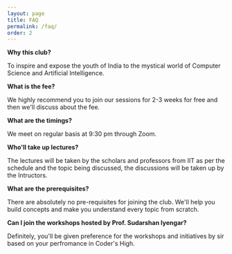```yaml
---
layout: page
title: FAQ
permalink: /faq/
order: 2
---
```


**Why this club?**

To inspire and expose the youth of India to the mystical world of Computer Science and Artificial Intelligence.

**What is the fee?**

We highly recommend you to join our sessions for 2-3 weeks for free and then we'll discuss about the fee. 

**What are the timings?**

We meet on regular basis at 9:30 pm through Zoom.

**Who'll take up lectures?**

The lectures will be taken by the scholars and professors from IIT as per the schedule and the topic being discussed, the discussions will be taken up by the Intructors.

**What are the prerequisites?**

There are absolutely no pre-requisites for joining the club. We'll help you build concepts and make you understand every topic from scratch.

**Can I join the workshops hosted by Prof. Sudarshan Iyengar?**

Definitely, you'll be given preference for the workshops and initiatives by sir based on your perfromance in Coder's High.



